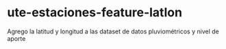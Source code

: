 # ute-estaciones-feature-latlon
Agrego la latitud y longitud a las dataset de datos pluviométricos y nivel de aporte
